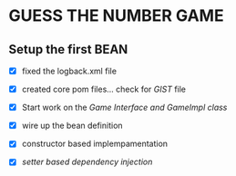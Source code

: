 # GUESS THE NUMBER GAME

## Setup the first __BEAN__ 

- [x] fixed the logback.xml file

- [x] created core pom files... check for _GIST_ file
- [x] Start work on the _Game Interface and GameImpl class_
- [x] wire up the bean definition

- [x] constructor based implempamentation
- [x] _setter based dependency injection_
 